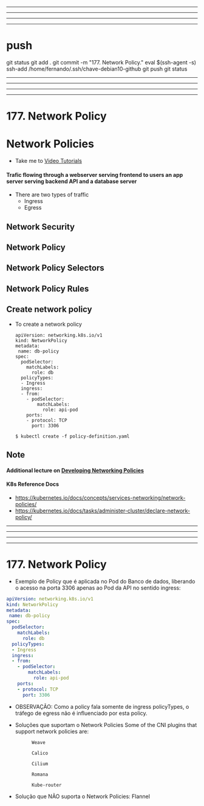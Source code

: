 
------------------------------------------------------------------------------------------------------------------------------------------------------
------------------------------------------------------------------------------------------------------------------------------------------------------
------------------------------------------------------------------------------------------------------------------------------------------------------
------------------------------------------------------------------------------------------------------------------------------------------------------
# push

git status
git add .
git commit -m "177. Network Policy."
eval $(ssh-agent -s)
ssh-add /home/fernando/.ssh/chave-debian10-github
git push
git status



------------------------------------------------------------------------------------------------------------------------------------------------------
------------------------------------------------------------------------------------------------------------------------------------------------------
------------------------------------------------------------------------------------------------------------------------------------------------------
------------------------------------------------------------------------------------------------------------------------------------------------------
# 177. Network Policy

# Network Policies
  - Take me to [Video Tutorials](https://kodekloud.com/topic/network-policies-3/)
  
#### Trafic flowing through a webserver serving frontend to users an app server serving backend API and a database server

  
- There are two types of traffic
  - Ingress
  - Egress
  
  
## Network Security


## Network Policy


  
## Network Policy Selectors
  
  
## Network Policy Rules


  
## Create network policy
 
- To create a network policy
  ```
  apiVersion: networking.k8s.io/v1
  kind: NetworkPolicy
  metadata:
   name: db-policy
  spec:
    podSelector:
      matchLabels:
        role: db
    policyTypes:
    - Ingress
    ingress:
    - from:
      - podSelector:
          matchLabels:
            role: api-pod
      ports:
      - protocol: TCP
        port: 3306
  ```
  
  ```
  $ kubectl create -f policy-definition.yaml
  ```
  
  
  
## Note
 
  
#### Additional lecture on [Developing Networking Policies](https://kodekloud.com/topic/developing-network-policies/)

#### K8s Reference Docs
- https://kubernetes.io/docs/concepts/services-networking/network-policies/
- https://kubernetes.io/docs/tasks/administer-cluster/declare-network-policy/
 
  
  
  
  


------------------------------------------------------------------------------------------------------------------------------------------------------
------------------------------------------------------------------------------------------------------------------------------------------------------
------------------------------------------------------------------------------------------------------------------------------------------------------
------------------------------------------------------------------------------------------------------------------------------------------------------
# 177. Network Policy

- Exemplo de Policy que é aplicada no Pod do Banco de dados, liberando o acesso na porta 3306 apenas ao Pod da API no sentido ingress:

~~~~YAML
apiVersion: networking.k8s.io/v1
kind: NetworkPolicy
metadata:
 name: db-policy
spec:
  podSelector:
    matchLabels:
      role: db
  policyTypes:
  - Ingress
  ingress:
  - from:
    - podSelector:
        matchLabels:
          role: api-pod
    ports:
    - protocol: TCP
      port: 3306
~~~~


- OBSERVAÇÃO:
Como a policy fala somente de ingress policyTypes, o tráfego de egress não é influenciado por esta policy.



- Soluções que suportam o Network Policies
        Some of the CNI plugins that support network policies are:

            Weave

            Calico

            Cilium

            Romana

            Kube-router


- Solução que NÃO suporta o Network Policies:
        Flannel



